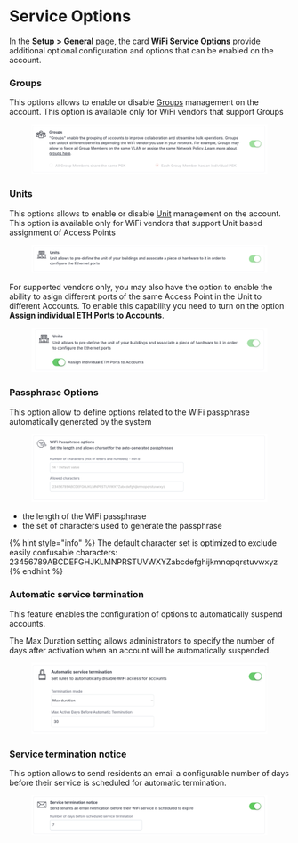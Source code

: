 # Service Options

In the **Setup** **> General** page, the card **WiFi Service Options** provide additional optional configuration and options that can be enabled on the account.

### Groups

This options allows to enable or disable [Groups](../groups.md) management on the account. This option is available only for WiFi vendors that support Groups

<figure><img src="../../.gitbook/assets/image (308).png" alt=""><figcaption></figcaption></figure>



### Units

This options allows to enable or disable [Unit](../units.md) management on the account. This option is available only for WiFi vendors that support Unit based assignment of Access Points

<figure><img src="../../.gitbook/assets/image (309).png" alt=""><figcaption></figcaption></figure>

For supported vendors only, you may also have the option to enable the ability to asign different ports of the same Access Point in the Unit to different Accounts. To enable this capability you need to turn on the option **Assign individual ETH Ports to Accounts**.

<figure><img src="../../.gitbook/assets/image (37).png" alt=""><figcaption></figcaption></figure>



### Passphrase Options

This option allow to define options related to the WiFi passphrase automatically generated by the system

<figure><img src="../../.gitbook/assets/image (20).png" alt=""><figcaption></figcaption></figure>

* the length of the WiFi passphrase&#x20;
* the set of characters used to generate the passphrase

{% hint style="info" %}
The default character set is optimized to exclude easily confusable characters:\
23456789ABCDEFGHJKLMNPRSTUVWXYZabcdefghijkmnopqrstuvwxyz
{% endhint %}



### Automatic service termination

This feature enables the configuration of options to automatically suspend accounts.

The Max Duration setting allows administrators to specify the number of days after activation when an account will be automatically suspended.

<figure><img src="../../.gitbook/assets/image.png" alt=""><figcaption></figcaption></figure>

### Service termination notice

This option allows to send residents an email a configurable number of days before their service is scheduled for automatic termination.

<figure><img src="../../.gitbook/assets/image (335).png" alt=""><figcaption></figcaption></figure>

